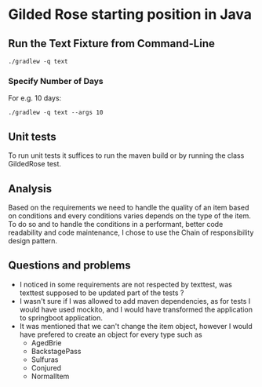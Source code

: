 # Gilded Rose starting position in Java

## Run the Text Fixture from Command-Line

```
./gradlew -q text
```

### Specify Number of Days

For e.g. 10 days:

```
./gradlew -q text --args 10
```

## Unit tests

To run unit tests it suffices to run the maven build or by running the class GildedRose test.

## Analysis

Based on the requirements we need to handle the quality of an item based on conditions and every conditions varies
depends on the type of the item.
To do so and to handle the conditions in a performant, better code readability and code maintenance,
I chose to use the Chain of responsibility design pattern.

## Questions and problems

* I noticed in some requirements are not respected by texttest, was texttest supposed to be updated part of the tests ?
* I wasn't sure if I was allowed to add maven dependencies, as for tests I would have used mockito, and I would have
  transformed the application to springboot application.
* It was mentioned that we can't change the item object, however I would have prefered to create an object for every
  type such as
    * AgedBrie
    * BackstagePass
    * Sulfuras
    * Conjured
    * NormalItem
